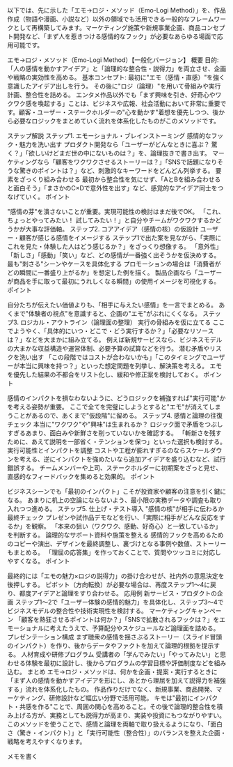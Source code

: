 以下では、先に示した「エモ→ロジ・メソッド（Emo-Logi Method）」を、作品作成（物語や漫画、小説など）以外の領域でも活用できる一般的なフレームワークとして再構築してみます。マーケティング施策や新規事業企画、商品コンセプト開発など、「まず人を惹きつける感情的なフック」が必要なあらゆる場面で応用可能です。

エモ→ロジ・メソッド（Emo-Logi Method）【一般化バージョン】
概要
目的: 「人の感情を動かすアイデア」と「論理的な整合性・説得力」を両立させ、企画や戦略の実効性を高める。
基本コンセプト:
最初に"エモ（感情・直感）"を強く意識したアイデア出しを行う。
その後に"ロジ（論理）"を用いて骨組みや実行計画、整合性を詰める。
エンタメ作品以外でも「まず興味を引き、好奇心やワクワク感を喚起する」ことは、ビジネスや広報、社会活動において非常に重要です。顧客・ユーザー・ステークホルダーの"心を動かす"着想を優先しつつ、後から必要なロジックをまとめていく流れを体系化したものがこのメソッドです。

ステップ解説
ステップ1. エモーショナル・ブレインストーミング
感情的なフック・魅力を洗い出す
プロダクト開発なら「ユーザーがどんなときに喜ぶ？ 驚く？」「欲しいけどまだ世の中にないものは？」を、論理抜きで書き出す。
マーケティングなら「顧客をワクワクさせるストーリーは？」「SNSで話題になりそうな驚きのポイントは？」など、刺激的なキーワードをどんどん列挙する。
要素をざっくり組み合わせる
最初から整合性を気にせず、「AとBを組み合わせると面白そう」「まさかのC×Dで意外性を出す」など、感覚的なアイデア同士をつなげていく。
ポイント

"感情の芽"を潰さないことが重要。実現可能性の検討はまだ後でOK。
「これ、ちょっとやってみたい！ 試してみたい！」と自分やチームがワクワクするかどうかが大事な評価軸。
ステップ2. コアアイデア（感情の核）の仮設計
ユーザー・顧客が感じる感情をイメージする
ステップ1で出た案を見ながら、「実際にこれを見た・体験した人はどう感じるか？」をざっくり想像する。
「意外性」「新しさ」「感動」「笑い」など、どの感情が一番強く出そうかを仮決めする。
最も"刺さる"シーンやケースを具体化する
プロモーションの場合は「消費者がどの瞬間に一番盛り上がるか」を想定した例を描く。
製品企画なら「ユーザーが商品を手に取って最初にうれしくなる瞬間」の使用イメージを可視化する。
ポイント

自分たちが伝えたい価値よりも、「相手に与えたい感情」を一言でまとめる。
あくまで"体験者の視点"を意識すると、企画の"エモ"がぶれにくくなる。
ステップ3. ロジカル・アウトライン（論理面の整理）
実行の骨組みを仮に立てる
ここでようやく、「具体的にいつ・どこで・どう実行するか？」「必要なリソースは？」などを大まかに組み立てる。
例えば新規サービスなら、ビジネスモデルの大まかな収益構造や運営体制、必要予算の試算などを行う。
潜む矛盾やリスクを洗い出す
「この段階ではコストが合わないかも」「このタイミングでユーザーが本当に興味を持つ？」といった想定問題を列挙し、解決策を考える。
エモを優先した結果の不都合をリスト化し、緩和や修正案を検討しておく。
ポイント

感情のインパクトを損なわないように、どうロジックを補強すれば"実行可能"かを考える姿勢が重要。
ここで全てを完璧にしようとすると"エモ"が消えてしまうことがあるので、あくまで"仮段階"に留める。
ステップ4. 感情と論理の往復チェック
本当に"ワクワク"や"興味"は生まれるか？
ロジック面で矛盾をつぶしすぎるあまり、面白みや新鮮さを削っていないかを確認する。
「斬新さを残すために、あえて説明を一部省く・テンションを保つ」といった選択も検討する。
実行可能性とインパクトを調整
コストや工程が膨れすぎるのならスケールダウンを考える、逆にインパクトを強めたいなら追加アイデアを盛り込むなど、試行錯誤する。
チームメンバーや上司、ステークホルダーに初期案をざっと見せ、直感的なフィードバックを集めると効果的。
ポイント

ビジネスシーンでも「最初のインパクト」こそが投資家や顧客の注意を引く鍵になる。
あまりに机上の空論にならないよう、最小限の実務データや調査も取り入れつつ進める。
ステップ5. 仕上げ・テスト導入
"感情の核"が相手に伝わるか最終チェック
プレゼンや試作品デモなどを行い、「実際に相手がどんな反応をするか」を観察。
「本来の狙い（ワクワク、感動、好奇心）と一致しているか」を判断する。
論理的なサポート資料や施策を整える
感情的フックを高めるためのコピーや演出、デザインを最終調整し、裏づけとなる事例や数値、ストーリーもまとめる。
「理屈の応答集」を作っておくことで、質問やツッコミに対応しやすくなる。
ポイント

最終的には「エモの魅力×ロジの説得力」の掛け合わせが、社内外の意思決定を後押しする。
ピボット（方向転換）が必要な場合は、再度ステップ1〜4に戻り、都度アイデアと論理をすり合わせる。
応用例
新サービス・プロダクトの企画
ステップ1〜2で「ユーザー体験の感情的魅力」を具体化し、ステップ3〜4でビジネスモデルの整合性や技術実現性を検討する。
マーケティングキャンペーン
「顧客を熱狂させるポイントは何か？」「SNSで拡散されるフックは？」をエモーショナルに考えたうえで、予算配分やスケジュールなど論理面を詰める。
プレゼンテーション構成
まず聴衆の感情を揺さぶるストーリー（スライド冒頭のインパクト）を作り、後からデータやファクトを加えて論理的根拠を提示する。
人材育成や研修プログラム
受講者の「学んでみたい」「やってみたい」と思わせる体験を最初に設計し、後からプログラムの学習目標や評価制度などを組み込む。
まとめ
エモ→ロジ・メソッドは、何かを企画・提案・実行するときに「まず人の感情を動かすアイデアを形にし、あとから理屈を加えて説得力を補強する」流れを体系化したもの。
作品作りだけでなく、新規事業、商品開発、マーケティング、研修設計など幅広い分野で活用可能。
キモは"最初にインパクト・共感を作る"ことで、周囲の関心を高めること。その後で論理的整合性を積み上げる方が、実務としても説得力が高まり、実装や投資にもつながりやすい。
このメソッドを使うことで、感情と論理を両軸で取り扱えるようになり、「面白さ（驚き・インパクト）」と「実行可能性（整合性）」のバランスを整えた企画・戦略を考えやすくなります。











メモを書く









